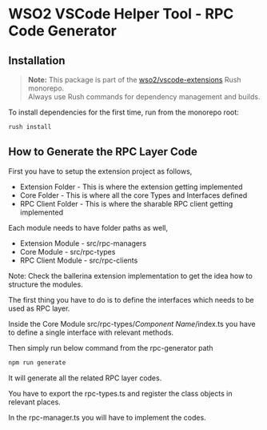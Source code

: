 # WSO2 VSCode Helper Tool - RPC Code Generator

## Installation

> **Note:** This package is part of the [wso2/vscode-extensions](https://github.com/wso2/vscode-extensions) Rush monorepo.  
> Always use Rush commands for dependency management and builds.

To install dependencies for the first time, run from the monorepo root:

```bash
rush install
```

## How to Generate the RPC Layer Code

First you have to setup the extension project as follows,

- Extension Folder  - This is where the extension getting implemented
- Core Folder - This is where all the core Types and Interfaces defined
- RPC Client Folder - This is where the sharable RPC client getting implemented

Each module needs to have folder paths as well,

- Extension Module - src/rpc-managers
- Core Module - src/rpc-types
- RPC Client Module - src/rpc-clients

Note: Check the ballerina extension implementation to get the idea how to structure the modules.

The first thing you have to do is to define the interfaces which needs to be used as RPC layer. 

Inside the Core Module src/rpc-types/*Component Name*/index.ts you have to define a single interface with relevant methods.


Then simply run below command from the rpc-generator path

```bash
npm run generate
```

It will generate all the related RPC layer codes. 

You have to export the rpc-types.ts and register the class objects in relevant places.

In the rpc-manager.ts you will have to implement the codes.
